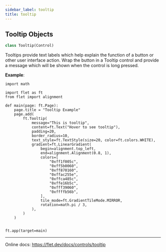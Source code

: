 ```yaml
---
sidebar_label: tooltip
title: tooltip
---
```


## Tooltip Objects

```python
class Tooltip(Control)
```

Tooltips provide text labels which help explain the function of a button or other user interface action. Wrap the button in a Tooltip control and provide a message which will be shown when the control is long pressed.

**Example**:

```
import math

import flet as ft
from flet import alignment

def main(page: ft.Page):
    page.title = "Tooltip Example"
    page.add(
        ft.Tooltip(
            message="This is tooltip",
            content=ft.Text("Hover to see tooltip"),
            padding=20,
            border_radius=10,
            text_style=ft.TextStyle(size=20, color=ft.colors.WHITE),
            gradient=ft.LinearGradient(
                begin=alignment.top_left,
                end=alignment.Alignment(0.8, 1),
                colors=[
                    "0xff1f005c",
                    "0xff5b0060",
                    "0xff870160",
                    "0xffac255e",
                    "0xffca485c",
                    "0xffe16b5c",
                    "0xfff39060",
                    "0xffffb56b",
                ],
                tile_mode=ft.GradientTileMode.MIRROR,
                rotation=math.pi / 3,
            ),
        )
    )


ft.app(target=main)
```
  
  -----
  
  Online docs: https://flet.dev/docs/controls/tooltip

